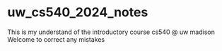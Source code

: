 # uw_cs540_2024_notes
This is my understand of the introductory course cs540 @ uw madison
Welcome to correct any mistakes
